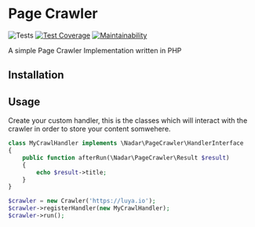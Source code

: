 # Page Crawler

![Tests](https://github.com/nadar/php-page-crawler/workflows/Tests/badge.svg)
[![Test Coverage](https://api.codeclimate.com/v1/badges/457045a9df14082dcc75/test_coverage)](https://codeclimate.com/github/nadar/php-page-crawler/test_coverage)
[![Maintainability](https://api.codeclimate.com/v1/badges/457045a9df14082dcc75/maintainability)](https://codeclimate.com/github/nadar/php-page-crawler/maintainability)

A simple Page Crawler Implementation written in PHP



## Installation

## Usage

Create your custom handler, this is the classes which will interact with the crawler in order to store your content somwehere.

```php
class MyCrawlHandler implements \Nadar\PageCrawler\HandlerInterface
{
    public function afterRun(\Nadar\PageCrawler\Result $result)
    {
        echo $result->title;
    }
}
```

```php
$crawler = new Crawler('https://luya.io');
$crawler->registerHandler(new MyCrawlHandler);
$crawler->run();
```